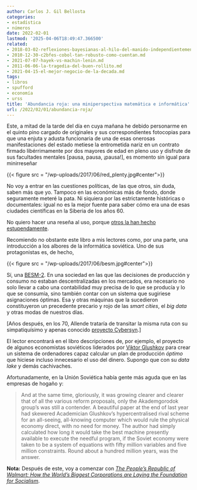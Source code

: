 ```yaml
---
author: Carlos J. Gil Bellosta
categories:
- estadística
- números
date: 2022-02-01
lastmod: '2025-04-06T18:49:47.366500'
related:
- 2018-03-02-reflexiones-bayesianas-al-hilo-del-manido-independientemente-de-su-ideologia-los-economistas-suelen-estar-de-acuerdo-en-que.md
- 2010-12-30-c2bfes-cobol-tan-robusto-como-cuentan.md
- 2021-07-07-hayek-vs-machin-lenin.md
- 2011-06-06-la-tragedia-del-buen-rollito.md
- 2021-04-15-el-mejor-negocio-de-la-decada.md
tags:
- libros
- spufford
- economía
- urss
title: 'Abundancia roja: una miniperspectiva matemática e informática'
url: /2022/02/01/abundancia-roja/
---
```


Este, a mitad de la tarde del día en cuya mañana he debido personarme en el quinto pino cargado de originales y sus correspondientes fotocopias para que una enjuta y adusta funcionaria de una de esas onerosas manifestaciones del estado metiese la entrometida nariz en un contrato firmado libérrimamente por dos mayores de edad en pleno uso y disfrute de sus facultades mentales [pausa, pausa, ¡pausa!], es momento sin igual para minirreseñar

{{< figure src = "/wp-uploads/2017/06/red_plenty.jpg#center">}}

No voy a entrar en las cuestiones políticas, de las que otros, sin duda, saben más que yo. Tampoco en las económicas más de fondo, donde seguramente meteré la pata. Ni siquiera por las estrictamente históricas o documentales: igual no es la mejor fuente para saber cómo era una de esas ciudades científicas en la Siberia de los años 60.

No quiero hacer una reseña al uso, porque [otros la han hecho estupendamente](https://www.theguardian.com/books/2010/aug/08/red-plenty-francis-spufford).

Recomiendo no obstante este libro a mis lectores como, por una parte, una introducción a los albores de la informática soviética. Uno de sus protagonistas es, de hecho,

{{< figure src = "/wp-uploads/2017/06/besm.jpg#center">}}

Sí, una [BESM-2](https://en.wikipedia.org/wiki/BESM). En una sociedad en las que las decisiones de producción y consumo no estaban descentralizadas en los mercados, era necesario no solo llevar a cabo una contabilidad muy precisa de lo que se producía y lo que se consumía, sino también contar con un sistema que sugiriese asignaciones óptimas. Esa y otras máquinas que la sucedieron constituyeron un precedente precario y rojo de las _smart cities_, el _big data_ y otras modas de nuestros días.

[Años después, en los 70, Allende trataría de transitar la misma ruta con su simpatiquísimo y apenas conocido [proyecto Cybersyn](https://en.wikipedia.org/wiki/Project_Cybersyn).]

El lector encontrará en el libro descripciones de, por ejemplo, el proyecto de algunos economistas soviéticos liderados por [Viktor Glushkov](https://en.wikipedia.org/wiki/Victor_Glushkov) para crear un sistema de ordenadores capaz calcular un plan de producción _óptimo_ que hiciese incluso innecesario el uso del dinero. Supongo que con su _data lake_ y demás cachivaches.

Afortunadamente, en la Unión Soviética había gente más aguda que en las empresas de hogaño y:

>And at the same time, gloriously, it was growing clearer and clearer that of all the various reform proposals, only the Akademgorodok group’s was still a contender. A beautiful paper at the end of last year had skewered Academician Glushkov’s hypercentralised rival scheme for an all-seeing, all-knowing computer which would rule the physical economy direct, with no need for money. The author had simply calculated how long it would take the best machine presently available to execute the needful program, if the Soviet economy were taken to be a system of equations with fifty million variables and five million constraints. Round about a hundred million years, was the answer.

**Nota:** Después de este, voy a comenzar con [_The People’s Republic of Walmart: How the World’s Biggest Corporations are Laying the Foundation for Socialism_](https://www.goodreads.com/book/show/38914131-the-people-s-republic-of-walmart).